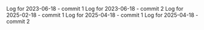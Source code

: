 Log for 2023-06-18 - commit 1
Log for 2023-06-18 - commit 2
Log for 2025-02-18 - commit 1
Log for 2025-04-18 - commit 1
Log for 2025-04-18 - commit 2
